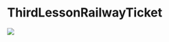 # ThirdLessonRailwayTicket
<p align="left">
<img src="https://user-images.githubusercontent.com/108148690/210755855-49780c43-d339-465b-a984-255cf1b028df.jpeg"/>
</p>
